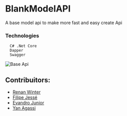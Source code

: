 
# BlankModelAPI

A base model api to make more fast and easy create Api

### Technologies
	  C# .Net Core
      Dapper
      Swagger


![Base Api](https://media.giphy.com/media/3oz8xKdOUnAB08YeRi/giphy.gif)

## Contribuitors:

* [Renan Winter](https://www.github.com/rwspatin)
* [Filipe Jessé](https://www.github.com/filipejesse)
* [Evandro Junior](https://www.github.com/evandrojunior)
* [Yan Agassi](https://www.github.com/yanagassi)
